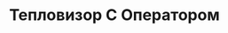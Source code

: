 ---
id: '40'
title: Тепловизор С Оператором
description: Сумма указана за один час работы с оператором
price: '1500'
order: 40
default_thumbnail_image: images/IMG_20210204_123500.jpg
default_original_image: images/IMG_20210204_123500_sm.jpg
category: content/category/06izmer.md
featured: true
layout: product
---